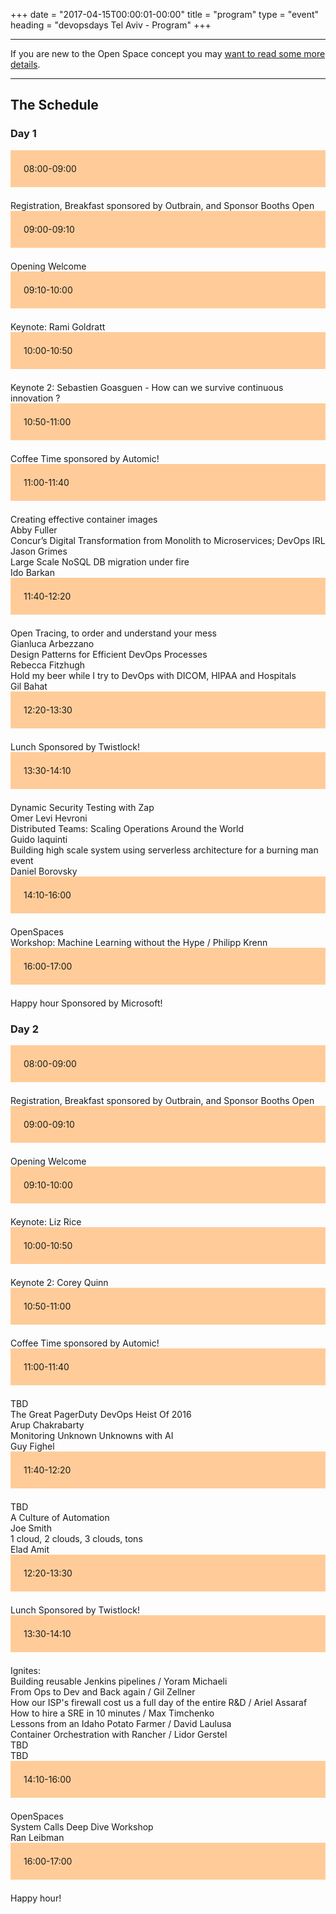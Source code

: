 +++
date = "2017-04-15T00:00:01-00:00"
title = "program"
type = "event"
heading = "devopsdays Tel Aviv - Program"
+++

<style type="text/css">
.box-grey{padding:1.5em;margin-bottom:1.5em;background:#e7e3e3}
.box-lightorange{padding:1.5em;margin-bottom:1.5em;background:#ffcc99}
.centerstyle {text-align:center;}
</style>


<div class = "row">
  <div class = "col-md-10">
    <hr />
    If you are new to the Open Space concept you may <a href="/pages/open-space-format">want to read some more details</a>.
    <hr />
  </div>
</div>

<div class = "row">
  <div class = "col-md-12">
    <h2>The Schedule</h2>
  </div>
</div>


<div class = "row">
  <div class = "col-md-12">
    <h3>Day 1</h3>
  </div>
</div>
<!-- this div is repeated for each timeslot -->
<div class = "row">
  <div class = "box-lightorange col-md-2 col-md-offset-0">
    <time>08:00-09:00</time>
  </div>
  <div class = "col-md-9 col-md-offset-2 box">
    Registration, Breakfast sponsored by Outbrain, and Sponsor Booths Open
  </div>
</div> <!-- end timeslot div -->
<!-- this div is repeated for each timeslot -->
<div class = "row">
  <div class = "box-lightorange col-md-2 col-md-offset-0">
    <time>09:00-09:10</time>
  </div>
  <div class = "col-md-9 col-md-offset-2 box">
    Opening Welcome <br />
    
  </div>
</div> <!-- end timeslot div -->
<!-- this div is repeated for each timeslot -->
<div class = "row">
  <div class = "box-lightorange col-md-2 col-md-offset-0">
    <time>09:10-10:00</time>
  </div>
  <div class = "col-md-9 col-md-offset-2 box">
    Keynote: Rami Goldratt
  </div>
</div> <!-- end timeslot div -->
<!-- this div is repeated for each timeslot -->
<div class = "row">
  <div class = "box-lightorange col-md-2 col-md-offset-0">
    <time>10:00-10:50</time>
  </div>
  <div class = "col-md-9 col-md-offset-2 box">
    Keynote 2: Sebastien Goasguen - How can we survive continuous innovation ?
  </div>
</div> <!-- end timeslot div -->
<!-- this div is repeated for each timeslot -->
<div class = "row">
  <div class = "box-lightorange col-md-2 col-md-offset-0">
    <time>10:50-11:00</time>
  </div>
  <div class = "col-md-9 col-md-offset-2 box">
    Coffee Time sponsored by Automic!
  </div>
</div> <!-- end timeslot div -->
<!-- this div is repeated for each timeslot -->
<div class = "row">
  <div class = "box-lightorange col-md-2 col-md-offset-0">
    <time>11:00-11:40</time>
  </div>
  <div class = "col-md-2 col-md-offset-0 box">
    Creating effective container images <br/> Abby Fuller</div>
  <div class = "col-md-2 col-md-offset-3 box">
    Concur’s Digital Transformation from Monolith to Microservices; DevOps IRL <br/> Jason Grimes</div>
  <div class = "col-md-2 col-md-offset-6 box">
    Large Scale NoSQL DB migration under fire <br/> Ido Barkan  </div>
</div> <!-- end timeslot div -->
<!-- this div is repeated for each timeslot -->
<div class = "row">
  <div class = "box-lightorange col-md-2 col-md-offset-0">
    <time>11:40-12:20</time>
  </div>
  <div class = "col-md-2 col-md-offset-0 box">
    Open Tracing, to order and understand your mess <br/> Gianluca Arbezzano</div>
  <div class = "col-md-2 col-md-offset-3 box">
    Design Patterns for Efficient DevOps Processes <br/> Rebecca Fitzhugh</div>
  <div class = "col-md-2 col-md-offset-6 box">
    Hold my beer while I try to DevOps with DICOM, HIPAA and Hospitals <br/> Gil Bahat</div>
</div> <!-- end timeslot div -->
<!-- this div is repeated for each timeslot -->
<div class = "row">
  <div class = "box-lightorange col-md-2 col-md-offset-0">
    <time>12:20-13:30</time>
  </div>
  <div class = "col-md-9 col-md-offset-2 box">
    Lunch Sponsored by Twistlock!
  </div>
</div> <!-- end timeslot div -->
<!-- this div is repeated for each timeslot -->
<div class = "row">
  <div class = "box-lightorange col-md-2 col-md-offset-0">
    <time>13:30-14:10</time>
  </div>
  <div class = "col-md-2 col-md-offset-0 box">
    Dynamic Security Testing with Zap <br/> Omer Levi Hevroni</div>
  <div class = "col-md-2 col-md-offset-3 box">
    Distributed Teams: Scaling Operations Around the World <br/> Guido Iaquinti</div>
  <div class = "col-md-2 col-md-offset-6 box">
    Building high scale system using serverless architecture for a burning man event <br/> Daniel Borovsky</div>
</div> <!-- end timeslot div -->
<!-- this div is repeated for each timeslot -->
<div class = "row">
  <div class = "box-lightorange col-md-2 col-md-offset-0">
    <time>14:10-16:00</time>
  </div>
  <div class = "col-md-3 col-md-offset-0 box">
    OpenSpaces</div>
  <div class = "col-md-6 col-md-offset-3 box">
    Workshop: Machine Learning without the Hype / Philipp Krenn</div>
</div> <!-- end timeslot div -->
<!-- this div is repeated for each timeslot -->
<div class = "row">
  <div class = "box-lightorange col-md-2 col-md-offset-0">
    <time>16:00-17:00</time>
  </div>
  <div class = "col-md-9 col-md-offset-2 box">
  Happy hour Sponsored by Microsoft!
  </div>
</div> <!-- end timeslot div -->
<!-- end day 1 -->

<div class = "row">
  <div class = "col-md-12">
    <h3>Day 2</h3>
  </div>
</div>
<!-- this div is repeated for each timeslot -->
<div class = "row">
  <div class = "box-lightorange col-md-2 col-md-offset-0">
    <time>08:00-09:00</time>
  </div>
  <div class = "col-md-9 col-md-offset-2 box">
    Registration, Breakfast sponsored by Outbrain, and Sponsor Booths Open
  </div>
</div> <!-- end timeslot div -->
<!-- this div is repeated for each timeslot -->
<div class = "row">
  <div class = "box-lightorange col-md-2 col-md-offset-0">
    <time>09:00-09:10</time>
  </div>
  <div class = "col-md-9 col-md-offset-2 box">
    Opening Welcome <br />

  </div>
</div> <!-- end timeslot div -->
<!-- this div is repeated for each timeslot -->
<div class = "row">
  <div class = "box-lightorange col-md-2 col-md-offset-0">
    <time>09:10-10:00</time>
  </div>
  <div class = "col-md-9 col-md-offset-2 box">
    Keynote: Liz Rice
  </div>
</div> <!-- end timeslot div -->
<!-- this div is repeated for each timeslot -->
<div class = "row">
  <div class = "box-lightorange col-md-2 col-md-offset-0">
    <time>10:00-10:50</time>
  </div>
  <div class = "col-md-9 col-md-offset-2 box">
    Keynote 2: Corey Quinn
  </div>
</div> <!-- end timeslot div -->
<!-- this div is repeated for each timeslot -->
<div class = "row">
  <div class = "box-lightorange col-md-2 col-md-offset-0">
    <time>10:50-11:00</time>
  </div>
  <div class = "col-md-9 col-md-offset-2 box">
    Coffee Time sponsored by Automic!
  </div>
</div> <!-- end timeslot div -->
<!-- this div is repeated for each timeslot -->
<div class = "row">
  <div class = "box-lightorange col-md-2 col-md-offset-0">
    <time>11:00-11:40</time>
  </div>
  <div class = "col-md-2 col-md-offset-0 box">
    TBD</div>
  <div class = "col-md-2 col-md-offset-3 box">
    The Great PagerDuty DevOps Heist Of 2016 <br/> Arup Chakrabarty</div>
  <div class = "col-md-2 col-md-offset-6 box">
    Monitoring Unknown Unknowns with AI <br/> Guy Fighel</div>
</div> <!-- end timeslot div -->
<!-- this div is repeated for each timeslot -->
<div class = "row">
  <div class = "box-lightorange col-md-2 col-md-offset-0">
    <time>11:40-12:20</time>
  </div>
  <div class = "col-md-2 col-md-offset-0 box">
    TBD</div>
  <div class = "col-md-2 col-md-offset-3 box">
    A Culture of Automation <br/> Joe Smith</div>
  <div class = "col-md-2 col-md-offset-6 box">
    1 cloud, 2 clouds, 3 clouds, tons <br/> Elad Amit</div>
</div> <!-- end timeslot div -->
<!-- this div is repeated for each timeslot -->
<div class = "row">
  <div class = "box-lightorange col-md-2 col-md-offset-0">
    <time>12:20-13:30</time>
  </div>
  <div class = "col-md-9 col-md-offset-2 box">
    Lunch Sponsored by Twistlock!
  </div>
</div> <!-- end timeslot div -->
<!-- this div is repeated for each timeslot -->
<div class = "row">
  <div class = "box-lightorange col-md-2 col-md-offset-0">
    <time>13:30-14:10</time>
  </div>
  <div class = "col-md-9 col-md-offset-2 box">
    Ignites: <br/>
    Building reusable Jenkins pipelines / Yoram Michaeli <br/>
    From Ops to Dev and Back again / Gil Zellner <br/>
    How our ISP's firewall cost us a full day of the entire R&D / Ariel Assaraf <br/>
    How to hire a SRE in 10 minutes / Max Timchenko <br/>
    Lessons from an Idaho Potato Farmer / David Laulusa <br/>
    Container Orchestration with Rancher / Lidor Gerstel <br/>
    TBD <br/>
    TBD</div>
</div> <!-- end timeslot div -->
<!-- this div is repeated for each timeslot -->
<div class = "row">
  <div class = "box-lightorange col-md-2 col-md-offset-0">
    <time>14:10-16:00</time>
  </div>
  <div class = "col-md-3 col-md-offset-0 box">
    OpenSpaces</div>
  <div class = "col-md-6 col-md-offset-3 box">
    System Calls Deep Dive Workshop <br/> Ran Leibman</div>
</div> <!-- end timeslot div -->
<!-- this div is repeated for each timeslot -->
<div class = "row">
  <div class = "box-lightorange col-md-2 col-md-offset-0">
    <time>16:00-17:00</time>
  </div>
  <div class = "col-md-9 col-md-offset-2 box">
  Happy hour!
  </div>
</div> <!-- end timeslot div -->
<!-- end day 2 -->
